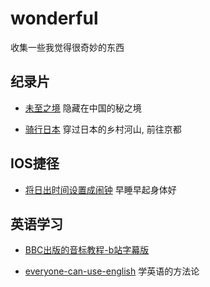 # wonderful
收集一些我觉得很奇妙的东西

## 纪录片

* [未至之境](https://b23.tv/ep301230) 隐藏在中国的秘之境

* [骑行日本](https://www.bilibili.com/video/av85677238)  穿过日本的乡村河山, 前往京都

## IOS捷径

* [将日出时间设置成闹钟](https://www.icloud.com/shortcuts/a4140d4a5e934f068e49b21e8f5278b4) 早睡早起身体好

## 英语学习

* [BBC出版的音标教程-b站字幕版](https://www.bilibili.com/video/av54685652)

* [everyone-can-use-english](https://github.com/xiaolai/everyone-can-use-english) 学英语的方法论

